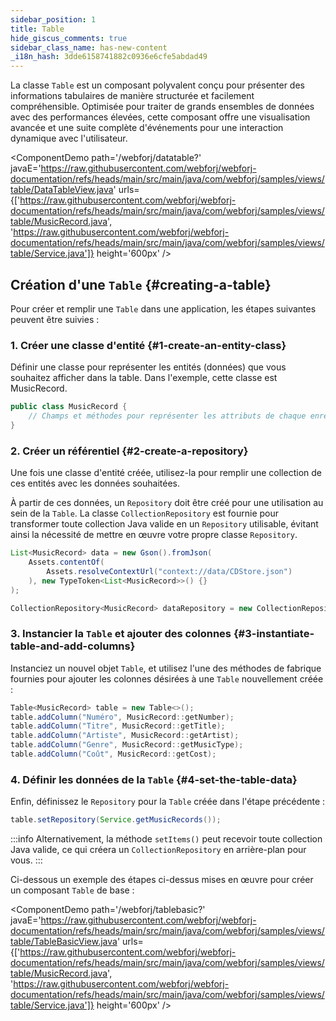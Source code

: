 ```yaml
---
sidebar_position: 1
title: Table
hide_giscus_comments: true
sidebar_class_name: has-new-content
_i18n_hash: 3dde6158741882c0936e6cfe5abdad49
---
```

<DocChip chip='shadow' />
<DocChip chip='name' label="dwc-table" />
<DocChip chip='since' label='24.00' />
<JavadocLink type="table" location="com/webforj/component/table/Table" top='true'/>

La classe `Table` est un composant polyvalent conçu pour présenter des informations tabulaires de manière structurée et facilement compréhensible. Optimisée pour traiter de grands ensembles de données avec des performances élevées, cette composant offre une visualisation avancée et une suite complète d'événements pour une interaction dynamique avec l'utilisateur.

<ComponentDemo 
path='/webforj/datatable?' 
javaE='https://raw.githubusercontent.com/webforj/webforj-documentation/refs/heads/main/src/main/java/com/webforj/samples/views/table/DataTableView.java'
urls={['https://raw.githubusercontent.com/webforj/webforj-documentation/refs/heads/main/src/main/java/com/webforj/samples/views/table/MusicRecord.java', 
'https://raw.githubusercontent.com/webforj/webforj-documentation/refs/heads/main/src/main/java/com/webforj/samples/views/table/Service.java']}
height='600px'
/>


## Création d'une `Table` {#creating-a-table}

Pour créer et remplir une `Table` dans une application, les étapes suivantes peuvent être suivies :

### 1. Créer une classe d'entité {#1-create-an-entity-class}

Définir une classe pour représenter les entités (données) que vous souhaitez afficher dans la table. Dans l'exemple, cette classe est MusicRecord.

```java
public class MusicRecord {
    // Champs et méthodes pour représenter les attributs de chaque enregistrement
}
```

### 2. Créer un référentiel {#2-create-a-repository}

Une fois une classe d'entité créée, utilisez-la pour remplir une collection de ces entités avec les données souhaitées.

À partir de ces données, un `Repository` doit être créé pour une utilisation au sein de la `Table`. La classe `CollectionRepository` est fournie pour transformer toute collection Java valide en un `Repository` utilisable, évitant ainsi la nécessité de mettre en œuvre votre propre classe `Repository`.

```java
List<MusicRecord> data = new Gson().fromJson(
    Assets.contentOf(
        Assets.resolveContextUrl("context://data/CDStore.json")
    ), new TypeToken<List<MusicRecord>>() {}
);

CollectionRepository<MusicRecord> dataRepository = new CollectionRepository<>(data);
```

### 3. Instancier la `Table` et ajouter des colonnes {#3-instantiate-table-and-add-columns}

Instanciez un nouvel objet `Table`, et utilisez l'une des méthodes de fabrique fournies pour ajouter les colonnes désirées à une `Table` nouvellement créée :

```java
Table<MusicRecord> table = new Table<>();
table.addColumn("Numéro", MusicRecord::getNumber);
table.addColumn("Titre", MusicRecord::getTitle);
table.addColumn("Artiste", MusicRecord::getArtist);
table.addColumn("Genre", MusicRecord::getMusicType);
table.addColumn("Coût", MusicRecord::getCost);
```

### 4. Définir les données de la `Table` {#4-set-the-table-data}

Enfin, définissez le `Repository` pour la `Table` créée dans l'étape précédente :

```java
table.setRepository(Service.getMusicRecords());
```

:::info
Alternativement, la méthode `setItems()` peut recevoir toute collection Java valide, ce qui créera un `CollectionRepository` en arrière-plan pour vous. 
:::

Ci-dessous un exemple des étapes ci-dessus mises en œuvre pour créer un composant `Table` de base :


<ComponentDemo 
path='/webforj/tablebasic?' 
javaE='https://raw.githubusercontent.com/webforj/webforj-documentation/refs/heads/main/src/main/java/com/webforj/samples/views/table/TableBasicView.java'
urls={['https://raw.githubusercontent.com/webforj/webforj-documentation/refs/heads/main/src/main/java/com/webforj/samples/views/table/MusicRecord.java', 
'https://raw.githubusercontent.com/webforj/webforj-documentation/refs/heads/main/src/main/java/com/webforj/samples/views/table/Service.java']}
height='600px'
/>
